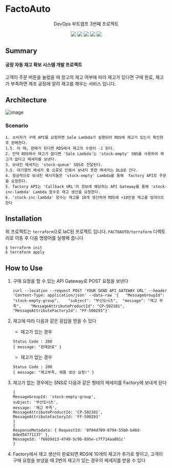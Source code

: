 # FactoAuto

<div align="center">
<p>DevOps 부트캠프 3번째 프로젝트</p>
<img src="https://img.shields.io/badge/AmazonAWS-232F3E?style=flat-square&logo=AmazonAWS&logoColor=white"/>
<img src="https://img.shields.io/badge/Node.js-339933?style=flat-square&logo=Node.js&logoColor=white"/>
<img src="https://img.shields.io/badge/MySQL-4479A1?style=flat-square&logo=MySQL&logoColor=white"/>
<img src="https://img.shields.io/badge/AWSLambda-FF9900?style=flat-square&logo=AWSLambda&logoColor=white"/>
<img src="https://img.shields.io/badge/Terraform-7B42BC?style=flat-square&logo=Terraform&logoColor=white"/>
</div>

## Summary

#### 공장 자동 재고 확보 시스템 개발 프로젝트
고객이 주문 버튼을 눌렀을 때 창고의 재고 여부에 따라 재고가 있다면 구매 완료, 재고가 부족하면 제조 공장에 알려 재고를 채우는 서비스 입니다.

## Architecture

![image](https://user-images.githubusercontent.com/38274684/176166080-de211527-42b5-4088-83b3-a6fd89ef145c.png)

### Scenario

```
1. 소비자가 구매 API를 요청하면 Sale Lambda가 실행되어 RDS에 재고가 있는지 확인한 후 판매한다. 
1.5. 이 때, 판매가 된다면 RDS에서 재고의 수량이 -1 된다.
2. 만약 RDS에서 재고가 없다면 'Sale Lambda'는 'stock-empty' SNS를 사용하여 재고가 없다고 메세지를 보낸다.
3. 보내진 메세지는 'stock-queue' SQS로 전달된다.
3.5. 대기열의 메세지 중 오류로 인해서 보내지 못한 메세지는 DLQ로 간다. 
4. 정상적으로 보내진 메시지들은 'stock-empty' Lambda를 통해  factory API로 주문을 요청한다.
5. factory API는 'Callback URL'의 정보에 해당하는 API Gateway를 통해 'stock-inc-lambda' Lambda 함수로 재고 생산을 요청한다.
6. 'stock-inc-lambda' 함수는 재고를 10개 생산하여 RDS에 +10만큼 재고를 업데이트한다
```

## Installation

위 프로젝트는 `terraform`으로 IaC된 프로젝트 입니다.
`FACTOAUTO/terraform` 디렉토리로 이동 후 다음 명령어를 실행해 줍니다

```shell
$ terraform init
$ terraform apply
```

## How to Use

1. 구매 요청을 할 수 있는 API Gateway로 POST 요청을 보낸다

    ```
    curl --location --request POST 'YOUR SEND API GATEWAY URL' --header 'Content-Type: application/json' --data-raw '{   "MessageGroupId": "stock-empty-group",    "subject": "부산도너츠",  "message": "재고 부족",    "MessageAttributeProductId": "CP-502101",    "MessageAttributeFactoryId": "FF-500293"}'
    ```

2. 재고에 따라 다음과 같은 응답을 받을 수 있다
    - 재고가 있는 경우
    ```
    Status Code : 200
    { message: "판매완료" }
    ```
    - 재고가 없는 경우
    ```
    Status Code : 200
    { message: "재고부족, 제품 생산 요청!" }
    ```

3. 재고가 없는 경우에는 SNS로 다음과 같은 형태의 메세지를 Factory에 보내게 된다
    ```
    {
    MessageGroupId: 'stock-empty-group',
    subject: '부산도너츠',
    message: '재고 부족',
    MessageAttributeProductId: 'CP-502101',
    MessageAttributeFactoryId: 'FF-500293'
    }
    {
    ResponseMetadata: { RequestId: '0f04d709-0794-55b0-b46d-8ded54771137' },
    MessageId: 'f66b9d13-4749-5c9b-895e-c7f714aa881c'
    }
    ```

4. Factory에서 재고 생산이 완료되면 RDS에 10개의 재고가 추가로 쌓이고, 고객이 구매 요청을 보냈을 때 2번의 재고가 있는 경우의 메세지를 받을 수 있다
